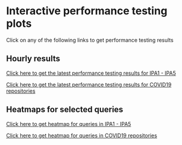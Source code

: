 # Interactive performance testing plots
Click on any of the following links to get performance testing results
## Hourly results
[Click here to get the latest performance testing results for IPA1 - IPA5](https://sfu-ireceptor.github.io/ADC-API-Plots/ADC-API-Plots/ADC_API_performance_2020-07-02_2020-08-02.html)
 
[Click here to get the latest performance testing results for COVID19 repositories](https://sfu-ireceptor.github.io/ADC-API-Plots/ADC-API-Plots/COVID1_2-ADC_API_performance_2020-07-02_2020-08-02.html)
## Heatmaps for selected queries
[Click here to get heatmap for queries in  IPA1 - IPA5](https://sfu-ireceptor.github.io/ADC-API-Plots/ADC-API-Plots/HMAP_ADC_API_performance_2020-07-02_2020-08-02.html)
 
[Click here to get heatmap for queries in  COVID19 repositories](https://sfu-ireceptor.github.io/ADC-API-Plots/ADC-API-Plots/COVID1_2-HMAP_ADC_API_performance_2020-07-02_2020-08-02.html)
